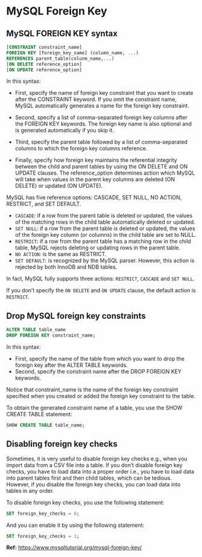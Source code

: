# MySQL Foreign Key

## MySQL FOREIGN KEY syntax

```SQL
[CONSTRAINT constraint_name]
FOREIGN KEY [foreign_key_name] (column_name, ...)
REFERENCES parent_table(colunm_name,...)
[ON DELETE reference_option]
[ON UPDATE reference_option]
```

In this syntax:

- First, specify the name of foreign key constraint that you want to create after the CONSTRAINT keyword. If you omit the constraint name, MySQL automatically generates a name for the foreign key constraint.

- Second, specify a list of comma-separated foreign key columns after the FOREIGN KEY keywords. The foreign key name is also optional and is generated automatically if you skip it.

- Third, specify the parent table followed by a list of comma-separated columns to which the foreign key columns reference.

- Finally, specify how foreign key maintains the referential integrity between the child and
  parent tables by using the ON DELETE and ON UPDATE clauses. The reference_option determines
  action which MySQL will take when values in the parent key columns are deleted (ON DELETE)
  or updated (ON UPDATE).

MySQL has five reference options: CASCADE, SET NULL, NO ACTION, RESTRICT, and SET DEFAULT.

- `CASCADE`: if a row from the parent table is deleted or updated, the values of the matching rows in the child table automatically deleted or updated.
- `SET NULL`: if a row from the parent table is deleted or updated, the values of the
  foreign key column (or columns) in the child table are set to NULL.
- `RESTRICT`: if a row from the parent table has a matching row in the child table, MySQL
  rejects deleting or updating rows in the parent table.
- `NO ACTION`: is the same as RESTRICT.
- `SET DEFAULT`: is recognized by the MySQL parser. However, this action is rejected by
  both InnoDB and NDB tables.

In fact, MySQL fully supports three actions: `RESTRICT`, `CASCADE` and `SET NULL`.

If you don’t specify the `ON DELETE` and `ON UPDATE` clause, the default action is `RESTRICT`.

## Drop MySQL foreign key constraints

```SQL
ALTER TABLE table_name
DROP FOREIGN KEY constraint_name;
```

In this syntax:

- First, specify the name of the table from which you want to drop the foreign key after the ALTER TABLE keywords.
- Second, specify the constraint name after the DROP FOREIGN KEY keywords.

Notice that constraint_name is the name of the foreign key constraint specified when you
created or added the foreign key constraint to the table.

To obtain the generated constraint name of a table, you use the SHOW CREATE TABLE statement:

```SQL
SHOW CREATE TABLE table_name;
```

## Disabling foreign key checks

Sometimes, it is very useful to disable foreign key checks e.g., when you import data from a CSV file into a table. If you don’t disable foreign key checks, you have to load data into a
proper order i.e., you have to load data into parent tables first and then child tables, which can be tedious. However, if you disable the foreign key checks, you can load data into tables in any order.

To disable foreign key checks, you use the following statement:

```SQL
SET foreign_key_checks = 0;
```

And you can enable it by using the following statement:

```SQL
SET foreign_key_checks = 1;
```

**Ref:** https://www.mysqltutorial.org/mysql-foreign-key/

